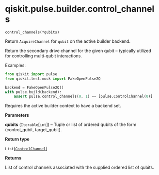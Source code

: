<span id="qiskit-pulse-builder-control-channels" />

# qiskit.pulse.builder.control\_channels

<span id="undefined" />

`control_channels(*qubits)`

Return `AcquireChannel` for `qubit` on the active builder backend.

Return the secondary drive channel for the given qubit – typically utilized for controlling multi-qubit interactions.

Examples:

```python
from qiskit import pulse
from qiskit.test.mock import FakeOpenPulse2Q

backend = FakeOpenPulse2Q()
with pulse.build(backend):
    assert pulse.control_channels(0, 1) == [pulse.ControlChannel(0)]
```

<Admonition title="Note" type="note">
  Requires the active builder context to have a backend set.
</Admonition>

**Parameters**

**qubits** (`Iterable`\[`int`]) – Tuple or list of ordered qubits of the form (control\_qubit, target\_qubit).

**Return type**

`List`\[[`ControlChannel`](qiskit.pulse.channels#ControlChannel "qiskit.pulse.channels.ControlChannel")]

**Returns**

List of control channels associated with the supplied ordered list of qubits.
